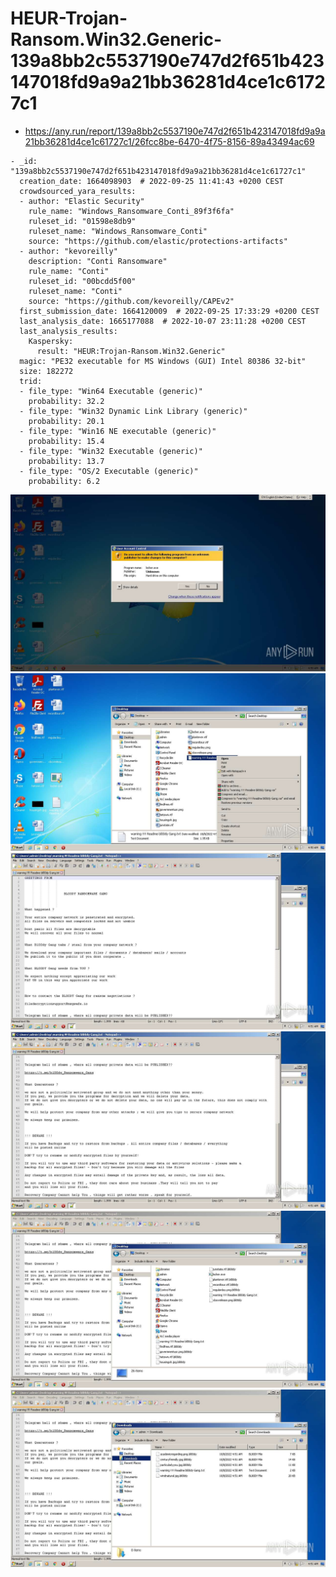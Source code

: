 # HEUR-Trojan-Ransom.Win32.Generic-139a8bb2c5537190e747d2f651b423147018fd9a9a21bb36281d4ce1c61727c1

- https://any.run/report/139a8bb2c5537190e747d2f651b423147018fd9a9a21bb36281d4ce1c61727c1/26fcc8be-6470-4f75-8156-89a43494ac69

```
- _id: "139a8bb2c5537190e747d2f651b423147018fd9a9a21bb36281d4ce1c61727c1"
  creation_date: 1664098903  # 2022-09-25 11:41:43 +0200 CEST
  crowdsourced_yara_results: 
  - author: "Elastic Security"
    rule_name: "Windows_Ransomware_Conti_89f3f6fa"
    ruleset_id: "01598e8db9"
    ruleset_name: "Windows_Ransomware_Conti"
    source: "https://github.com/elastic/protections-artifacts"
  - author: "kevoreilly"
    description: "Conti Ransomware"
    rule_name: "Conti"
    ruleset_id: "00bcdd5f00"
    ruleset_name: "Conti"
    source: "https://github.com/kevoreilly/CAPEv2"
  first_submission_date: 1664120009  # 2022-09-25 17:33:29 +0200 CEST
  last_analysis_date: 1665177088  # 2022-10-07 23:11:28 +0200 CEST
  last_analysis_results: 
    Kaspersky: 
      result: "HEUR:Trojan-Ransom.Win32.Generic"
  magic: "PE32 executable for MS Windows (GUI) Intel 80386 32-bit"
  size: 182272
  trid: 
  - file_type: "Win64 Executable (generic)"
    probability: 32.2
  - file_type: "Win32 Dynamic Link Library (generic)"
    probability: 20.1
  - file_type: "Win16 NE executable (generic)"
    probability: 15.4
  - file_type: "Win32 Executable (generic)"
    probability: 13.7
  - file_type: "OS/2 Executable (generic)"
    probability: 6.2
```

![26fcc8be-6470-4f75-8156-89a43494ac69-1.jpeg](26fcc8be-6470-4f75-8156-89a43494ac69-1.jpeg)
![26fcc8be-6470-4f75-8156-89a43494ac69-6.jpeg](26fcc8be-6470-4f75-8156-89a43494ac69-6.jpeg)
![26fcc8be-6470-4f75-8156-89a43494ac69-14.jpeg](26fcc8be-6470-4f75-8156-89a43494ac69-14.jpeg)
![26fcc8be-6470-4f75-8156-89a43494ac69-15.jpeg](26fcc8be-6470-4f75-8156-89a43494ac69-15.jpeg)
![26fcc8be-6470-4f75-8156-89a43494ac69-16.jpeg](26fcc8be-6470-4f75-8156-89a43494ac69-16.jpeg)
![26fcc8be-6470-4f75-8156-89a43494ac69-17.jpeg](26fcc8be-6470-4f75-8156-89a43494ac69-17.jpeg)
